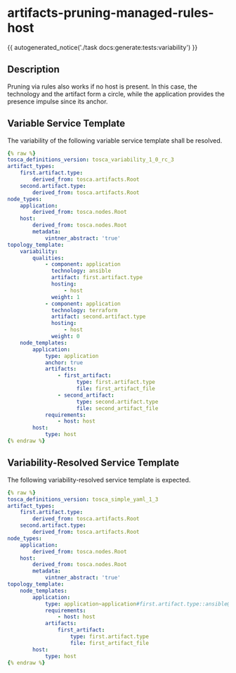 # artifacts-pruning-managed-rules-host

{{ autogenerated_notice('./task docs:generate:tests:variability') }}

## Description

Pruning via rules also works if no host is present. In this case, the technology and the artifact form a circle, while the application provides the presence impulse since its anchor.

## Variable Service Template

The variability of the following variable service template shall be resolved.

```yaml linenums="1"
{% raw %}
tosca_definitions_version: tosca_variability_1_0_rc_3
artifact_types:
    first.artifact.type:
        derived_from: tosca.artifacts.Root
    second.artifact.type:
        derived_from: tosca.artifacts.Root
node_types:
    application:
        derived_from: tosca.nodes.Root
    host:
        derived_from: tosca.nodes.Root
        metadata:
            vintner_abstract: 'true'
topology_template:
    variability:
        qualities:
            - component: application
              technology: ansible
              artifact: first.artifact.type
              hosting:
                  - host
              weight: 1
            - component: application
              technology: terraform
              artifact: second.artifact.type
              hosting:
                  - host
              weight: 0
    node_templates:
        application:
            type: application
            anchor: true
            artifacts:
                - first_artifact:
                      type: first.artifact.type
                      file: first_artifact_file
                - second_artifact:
                      type: second.artifact.type
                      file: second_artifact_file
            requirements:
                - host: host
        host:
            type: host
{% endraw %}
```




## Variability-Resolved Service Template

The following variability-resolved service template is expected.

```yaml linenums="1"
{% raw %}
tosca_definitions_version: tosca_simple_yaml_1_3
artifact_types:
    first.artifact.type:
        derived_from: tosca.artifacts.Root
    second.artifact.type:
        derived_from: tosca.artifacts.Root
node_types:
    application:
        derived_from: tosca.nodes.Root
    host:
        derived_from: tosca.nodes.Root
        metadata:
            vintner_abstract: 'true'
topology_template:
    node_templates:
        application:
            type: application~application#first.artifact.type::ansible@host
            requirements:
                - host: host
            artifacts:
                first_artifact:
                    type: first.artifact.type
                    file: first_artifact_file
        host:
            type: host
{% endraw %}
```

